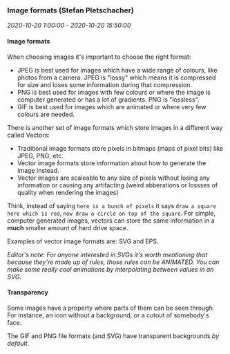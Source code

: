 ### Image formats (Stefan Pletschacher)

_2020-10-20 1:00:00 - 2020-10-20 15:50:00_

#### Image formats

When choosing images it's important to choose the right format:

* JPEG is best used for images which have a wide range of colours, like photos from a camera. JPEG is "lossy" which means it is compressed for size and loses some information during that compression.
* PNG is best used for images with few colours or where the image is computer generated or has a lot of gradients. PNG is "lossless".
* GIF is best used for images which are animated or where very few colours are needed.

There is another set of image formats which store images in a different way called Vectors:

* Traditional image formats store pixels in bitmaps (maps of pixel bits) like JPEG, PNG, etc.
* Vector image formats store information about how to generate the image instead.
* Vector images are scaleable to any size of pixels without losing any information or causing any artifacting (weird abberations or lossses of quality when rendering the images)

Think, instead of saying `here is a bunch of pixels` it says `draw a square here which is red`, `now draw a circle on top of the square`. For simple, computer generated images, vectors can store the same information in a **much** smaller amount of hard drive space.

Examples of vector image formats are: SVG and EPS.

_Editor's note: For anyone interested in SVGs it's worth mentioning that because they're made up of rules, those rules can be ANIMATED. You can make some really cool animations by interpolating between values in an SVG._

#### Transparency

Some images have a property where parts of them can be seen through. For instance, an icon without a background, or a cutout of somebody's face.

The GIF and PNG file formats (and SVG) have transparent backgrounds _by default_.
